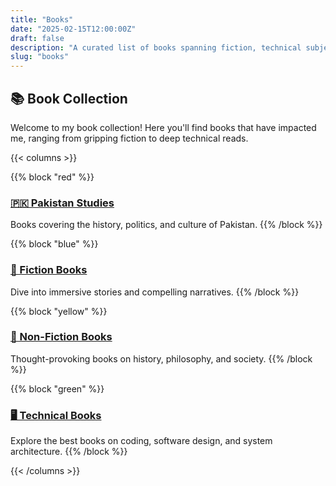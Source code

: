```yaml
---
title: "Books"
date: "2025-02-15T12:00:00Z"
draft: false
description: "A curated list of books spanning fiction, technical subjects, and thought-provoking works."
slug: "books"
---
```


## 📚 Book Collection

Welcome to my book collection! Here you'll find books that have impacted me, ranging from gripping fiction to deep technical reads.

{{< columns >}}

{{% block "red" %}}
### [🇵🇰 Pakistan Studies](/books-pakistan/)
Books covering the history, politics, and culture of Pakistan.
{{% /block %}}

{{% block "blue" %}}
### [📖 Fiction Books](/books-fiction/)
Dive into immersive stories and compelling narratives.
{{% /block %}}

{{% block "yellow" %}}
### [📘 Non-Fiction Books](/books-nonfiction/)
Thought-provoking books on history, philosophy, and society.
{{% /block %}}

{{% block "green" %}}
### [🖥️ Technical Books](/books-technical/)
Explore the best books on coding, software design, and system architecture.
{{% /block %}}

{{< /columns >}}

